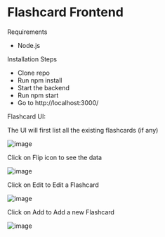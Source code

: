 # Flashcard Frontend

Requirements
- Node.js

Installation Steps
- Clone repo
- Run npm install
- Start the backend
- Run npm start
- Go to http://localhost:3000/

Flashcard UI:

The UI will first list all the existing flashcards (if any)

![image](https://user-images.githubusercontent.com/89160846/130327558-b925cb60-a2ff-47a8-a47c-faaea22a3401.png)

Click on Flip icon to see the data

![image](https://user-images.githubusercontent.com/89160846/130327572-6223c4bd-6429-4681-b086-4df33f003a22.png)

Click on Edit to Edit a Flashcard

![image](https://user-images.githubusercontent.com/89160846/130327583-d90900a9-476a-4f86-b923-bac91be558e9.png)

Click on Add to Add a new Flashcard

![image](https://user-images.githubusercontent.com/89160846/130327595-593a2ba3-c5cd-4009-9e2c-79c6c6f4eb35.png)




